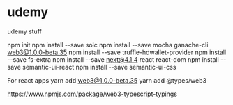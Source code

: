 # udemy
udemy stuff

npm init
npm install --save solc
npm install --save mocha ganache-cli web3@1.0.0-beta.35
npm install --save truffle-hdwallet-provider
npm install --save fs-extra
npm install --save next@4.1.4 react react-dom
npm install --save semantic-ui-react
npm install --save semantic-ui-css

For react apps
yarn add web3@1.0.0-beta.35
yarn add @types/web3

https://www.npmjs.com/package/web3-typescript-typings
